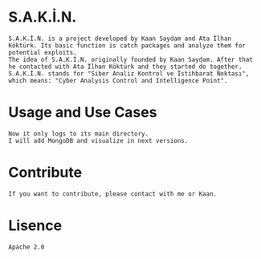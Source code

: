# S.A.K.İ.N.
    S.A.K.İ.N. is a project developed by Kaan Saydam and Ata İlhan Köktürk. Its basic function is catch packages and analyze them for potential exploits.
    The idea of S.A.K.İ.N. originally founded by Kaan Saydam. After that he contacted with Ata İlhan Köktürk and they started do together.
    S.A.K.İ.N. stands for "Siber Analiz Kontrol ve İstihbarat Noktası", which means: "Cyber ​​Analysis Control and Intelligence Point".

# Usage and Use Cases
    Now it only logs to its main directory.
    I will add MongoDB and visualize in next versions.

# Contribute
    If you want to contribute, please contact with me or Kaan.

# Lisence
    Apache 2.0